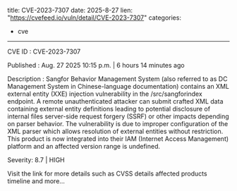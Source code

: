 
title: CVE-2023-7307
date: 2025-8-27
lien: "https://cvefeed.io/vuln/detail/CVE-2023-7307"
categories:
  - cve
---

CVE ID : CVE-2023-7307

Published :  Aug. 27
2025
10:15 p.m. | 6 hours
14 minutes ago

Description : Sangfor Behavior Management System (also referred to as DC Management System in Chinese-language documentation) contains an XML external entity (XXE) injection vulnerability in the /src/sangforindex endpoint. A remote unauthenticated attacker can submit crafted XML data containing external entity definitions
leading to potential disclosure of internal files
server-side request forgery (SSRF)
or other impacts depending on parser behavior. The vulnerability is due to improper configuration of the XML parser
which allows resolution of external entities without restriction. This product is now integrated into their IAM (Internet Access Management) platform and an affected version range is undefined.

Severity: 8.7 | HIGH

Visit the link for more details
such as CVSS details
affected products
timeline
and more...
